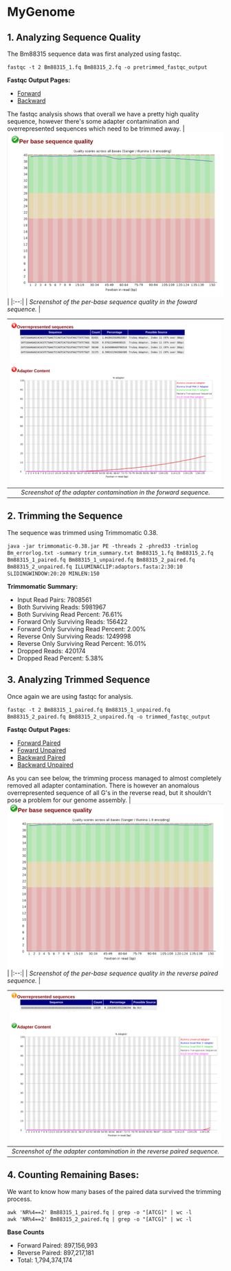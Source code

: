 # MyGenome

## 1. Analyzing Sequence Quality
The Bm88315 sequence data was first analyzed using fastqc.
```
fastqc -t 2 Bm88315_1.fq Bm88315_2.fq -o pretrimmed_fastqc_output
```
**Fastqc Output Pages:**
* [Forward](https://wkamp.github.io/MyGenome/data/fastqc_output/pretrimmed_Bm88315_1_fastqc.html)
* [Backward](https://wkamp.github.io/MyGenome/data/fastqc_output/pretrimmed_Bm88315_2_fastqc.html)

The fastqc analysis shows that overall we have a pretty high quality sequence, however there's some adapter contamination and overrepresented sequences which need to be trimmed away.
| ![Per-base sequence quality in the foward sequence](data/fastqc_output/pretrimmed_forward_quality.png) | 
|:--:| 
| *Screenshot of the per-base sequence quality in the foward sequence.* |

| ![Forward adapter contamination](data/fastqc_output/pretimmed_forward_adapter.png) | 
|:--:| 
| *Screenshot of the adapter contamination in the forward sequence.* |

## 2. Trimming the Sequence
The sequence was trimmed using Trimmomatic 0.38.
```
java -jar trimmomatic-0.38.jar PE -threads 2 -phred33 -trimlog Bm_errorlog.txt -summary trim_summary.txt Bm88315_1.fq Bm88315_2.fq Bm88315_1_paired.fq Bm88315_1_unpaired.fq Bm88315_2_paired.fq Bm88315_2_unpaired.fq ILLUMINACLIP:adaptors.fasta:2:30:10 SLIDINGWINDOW:20:20 MINLEN:150
```
**Trimmomatic Summary:**
* Input Read Pairs: 7808561
* Both Surviving Reads: 5981967
* Both Surviving Read Percent: 76.61%
* Forward Only Surviving Reads: 156422
* Forward Only Surviving Read Percent: 2.00%
* Reverse Only Surviving Reads: 1249998
* Reverse Only Surviving Read Percent: 16.01%
* Dropped Reads: 420174
* Dropped Read Percent: 5.38%

## 3. Analyzing Trimmed Sequence
Once again we are using fastqc for analysis.
```
fastqc -t 2 Bm88315_1_paired.fq Bm88315_1_unpaired.fq Bm88315_2_paired.fq Bm88315_2_unpaired.fq -o trimmed_fastqc_output
```
**Fastqc Output Pages:**
* [Forward Paired](https://wkamp.github.io/MyGenome/data/fastqc_output/trimmed_Bm88315_1_paired_fastqc.html)
* [Foward Unpaired](https://wkamp.github.io/MyGenome/data/fastqc_output/trimmed_Bm88315_1_unpaired_fastqc.html)
* [Backward Paired](https://wkamp.github.io/MyGenome/data/fastqc_output/trimmed_Bm88315_2_paired_fastqc.html)
* [Backward Unpaired](https://wkamp.github.io/MyGenome/data/fastqc_output/trimmed_Bm88315_2_unpaired_fastqc.html)

As you can see below, the trimming process managed to almost completely removed all adapter contamination. There is however an anomalous overrepresented sequence of all G's in the reverse read, but it shouldn't pose a problem for our genome assembly. 
| ![Per-base sequence quality in the reverse paired sequence](data/fastqc_output/trimmed_reverse_paired_quality.png) | 
|:--:| 
| *Screenshot of the per-base sequence quality in the reverse paired sequence.* |

| ![adapter contamination in the reverse paired sequence](data/fastqc_output/trimmed_reverse_paired_adapter.png) | 
|:--:| 
| *Screenshot of the adapter contamination in the reverse paired sequence.* |

## 4. Counting Remaining Bases:
We want to know how many bases of the paired data survived the trimming process.
```
awk 'NR%4==2' Bm88315_1_paired.fq | grep -o "[ATCG]" | wc -l
awk 'NR%4==2' Bm88315_2_paired.fq | grep -o "[ATCG]" | wc -l
```
**Base Counts**
* Forward Paired: 897,156,993 
* Reverse Paired: 897,217,181
* Total: 1,794,374,174
